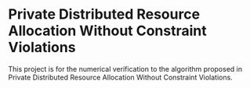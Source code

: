 # Private Distributed Resource Allocation Without Constraint Violations

This project is for the numerical verification to the algorithm proposed in Private Distributed Resource Allocation Without Constraint Violations.
